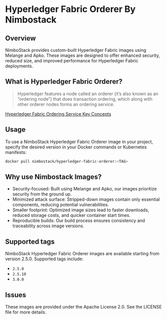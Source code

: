 # Hyperledger Fabric Orderer By Nimbostack

## Overview

NimboStack provides custom-built Hyperledger Fabric images using Melange and Apko. These images are designed to offer enhanced security, reduced size, and improved performance for Hyperledger Fabric deployments.

## What is Hyperledger Fabric Orderer?

> Hyperledger features a node called an orderer (it’s also known as an “ordering node”) that does transaction ordering, which along with other orderer nodes forms an ordering service.

[Hyperledger Fabric Ordering Service Key Concepts](https://hyperledger-fabric.readthedocs.io/en/latest/orderer/ordering_service.html)

## Usage

To use a NimboStack Hyperledger Fabric Orderer image in your project, specify the desired version in your Docker commands or Kubernetes manifests:

```bash
docker pull nimbostack/hyperledger-fabric-orderer:<TAG>
```

## Why use Nimbostack Images?

- Security-focused: Built using Melange and Apko, our images prioritize security from the ground up.
- Minimized attack surface: Stripped-down images contain only essential components, reducing potential vulnerabilities.
- Smaller footprint: Optimized image sizes lead to faster downloads, reduced storage costs, and quicker container start times.
- Reproducible builds: Our build process ensures consistency and traceability across image versions.

## Supported tags

NimboStack Hyperledger Fabric Orderer images are available starting from version 2.5.0. Supported tags include:

- `2.5.0`
- `2.5.10`
- `3.0.0`

## Issues

These images are provided under the Apache License 2.0. See the LICENSE file for more details.

